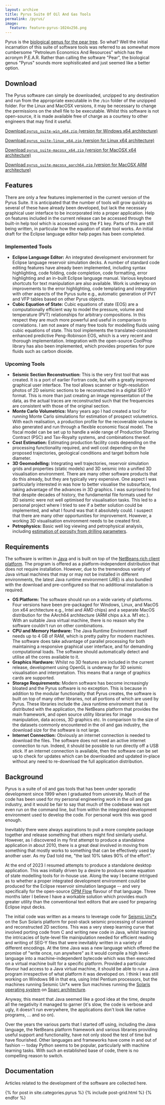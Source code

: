 ```yaml
---
layout: archive
title: Pyrus Suite Of Oil And Gas Tools
permalink: /pyrus/
image:
  feature: feature-pyrus-1024x256.png
---
```


Pyrus is the [biological genus for the pear tree](https://en.wikipedia.org/wiki/Pear). So what? Well the initial incarnation of this suite of software tools was referred to as somewhat more cumbersome "Petroleum Economics And Resources" which has the acronym P.E.A.R. Rather than calling the software "Pear", the biological genus "Pyrus" sounds more sophisticated and just seemed like a better option.

## Download

The Pyrus software can simply be downloaded, unzipped to any destination and run from the appropriate executable in the `/bin` folder of the unzipped folder. For the Linux and MacOSX versions, it may be necessary to change the permissions on the shell file to be executable. Whilst this software is not open-source, it is made available free of charge as a courtesy to other engineers that may find it useful.

<a href="https://www.dropbox.com/s/d5zipke5254lsq2/pyrus_suite-win_x64.zip?dl=1" class="btn-inverse">Download `pyrus_suite-win_x64.zip` (version for Windows x64 architecture)</a>

<a href="https://www.dropbox.com/s/spqcf5qyqvix9wg/pyrus_suite-linux_x64.zip?dl=1" class="btn-inverse">Download `pyrus_suite-linux_x64.zip` (version for Linux x64 architecture)</a>

<a href="https://www.dropbox.com/s/o74pjvte51q9xty/pyrus_suite-macosx_x64.zip?dl=1" class="btn-inverse">Download `pyrus_suite-macosx_x64.zip` (version for MacOSX x64 architecture)</a>

<a href="https://www.dropbox.com/s/iau0qt4dih0nom7/pyrus_suite-macosx_aarch64.zip?dl=1" class="btn-inverse">Download `pyrus_suite-macosx_aarch64.zip` (version for MacOSX ARM architecture)</a>

## Features

There are only a few features implemented in the current version of the Pyrus Suite. It is anticipated that the number of tools will grow quickly as several of these have already been developed, but lack the necessary graphical user interface to be incorporated into a proper application. Help on features included in the current release can be accessed through the built-in help tool which is accessed using the <kbd>F1</kbd> key. Parts of this are still being written, in particular how the equation of state tool works. An initial draft for the Eclipse language editor help pages has been completed.


### Implemented Tools

 - **Eclipse Language Editor:** An integrated development environment for Eclipse language reservoir simulation decks. A number of standard code editing features have already been implemented, including syntax highlighting, code folding, code completion, code formatting, error highlighting and an in-built Eclipse language manual. Various keyboard shortcuts for text manipulation are also available. Work is underway on improvements to the error highlighting, code templating and integration with other aspects of the Pyrus suite e.g., automatic generation of PVT and VFP tables based on other Pyrus objects.
 - **Cubic Equation of State:** Cubic equations of state (EOS) are a computationally efficient way to model the pressure, volume and temperature (PVT) relationships for arbitrary compositions. In this respect they are much more powerful and useful in comparison to correlations. I am not aware of many free tools for modelling fluids using cubic equations of state. This tool implements the translated-consistent enhanced predictive Peng-Robinson EOS, which is a very recent and thorough implementation. Integration with the open-source CoolProp library has also been implemented, which provides properties for pure fluids such as carbon dioxide.

### Upcoming Tools

 - **Seismic Section Reconstruction:** This is the very first tool that was created. It is a port of earlier Fortran code, but with a greatly improved graphical user interface. The tool allows scanner or high-resolution photos of 2D seismic sections to be reconstructed in a digital SEG-Y format. This is more than just creating an image representation of the data, as the actual traces are reconstructed such that the frequencies are consistent with those of the original section.
 - **Monte Carlo Volumetrics:** Many years ago I had created a tool for running Monte Carlo simulations for estimation of prospect volumetrics. With each realisation, a production profile for the recoverable volume is also generated and run through a flexible economic fiscal model. The fiscal model can be set up to handle a wide range of Production Sharing Contract (PSC) and Tax-Royalty systems, and combinations thereof.
 - **Cost Estimation:** Estimating production facility costs depending on the processing functionality required, and well cost depending on the proposed trajectories, geological conditions and target bottom hole diameter.
 - **3D Geomodelling:** Integrating well trajectories, reservoir simulation grids and properties (static models) and 3D seismic into a unified 3D visualisation environment. There are many other software products that do this already, but they are typically very expensive. One aspect I was particularly interested in was how to better visualise the subsurface, taking advantage of the advances in 3D graphics. I was surprised to find that despite decades of history, the fundamental file formats used for 3D seismic were not well optimised for visualisation tasks. This led to a personal project where I tried to see if a better solution could be implemented, and what I found was that it absolutely could. I suspect that there are many other opportunities for improvement. However, a working 3D visualisation environment needs to be created first.
 - **Petrophysics:** Basic well log viewing and petrophysical analysis, including [estimation of porosity from drilling parameters](https://doi.org/10.2118/209811-PA).

## Requirements

The software is written in [Java](https://openjdk.org/) and is built on top of the [NetBeans rich client platform](https://netbeans.apache.org/tutorial/main/kb/docs/platform/). The program is offered as a platform-independent distribution that does not require installation. However, due to the tremendous variety of Java virtual machines that may or may not be installed in different environments, the latest Java runtime environment (JRE) is also bundled with the download and pre-configured so that no additional installation is required.

 - **OS Platform:** The software should run on a wide variety of platforms. Four versions have been pre-packaged for Windows, Linux, and MacOS (on x64 architecture e.g., Intel and AMD chips) and a separate MacOS distribution for the AArch64 architecture (ARM chips a.k.a. M1 etc.). With an suitable Java virtual machine, there is no reason why the software couldn't run on other combinations.
 - **CPU and Memory Hardware:** The Java Runtime Environment itself needs up to 4 GB of RAM, which is pretty paltry for modern machines. The software does take advantage of parallel processing for both maintaining a responsive graphical user interface, and for demanding computational loads. The software should automatically detect and utilise all the cores available to it.
 - **Graphics Hardware:** Whilst no 3D features are included in the current release, development using OpenGL is underway for 3D seismic visualisation and interpretation. This means that a range of graphics cards are supported.
 - **Storage Requirements:** Modern software has become increasingly bloated and the Pyrus software is no exception. This is because in addition to the modular functionality that Pyrus creates, the software is built on top of many other libraries, not all portions of which are used by Pyrus. These libraries include the Java runtime environment that is distributed with the application, the NetBeans platform that provides the main framework, and open source utility libraries for image manipulation, data access, 3D graphics etc. In comparison to the size of the datasets commonly encountered in the oil and gas industry, the download size for the software is not large.
 - **Internet Connection:** Obviously an internet connection is needed to download the files. The software does not need an active internet connection to run. Indeed, it should be possible to run directly off a USB stick. If an internet connection is available, then the software can be set up to check for updates which can be downloaded and updated in-place without any need to re-download the full application distribution.

## Background

Pyrus is a suite of oil and gas tools that has been under sporadic development since 1999 when I graduated from university. Much of the code has been used for my personal engineering work in the oil and gas industry, and it would be fair to say that much of the codebase was not even run on the command line, but from within the integrated development environment used to develop the code. For personal work this was good enough.

Inevitably there were always aspirations to pull a more complete package together and release something that others might find similarly useful. However, as I discovered in my first attempt to produce a standalone application in about 2010, there is a great deal involved in moving from something that mostly works to something that can be effectively used by another user. As my Dad told me, "the last 10% takes 90% of the effort".

At the end of 2023 I resumed attempts to produce a standalone desktop application. This was initially driven by a desire to produce some equation of state modelling tools for in-house use. Along the way I became intrigued as to whether a proper integrated development environment could be produced for the Eclipse reservoir simulation language -- and very specifically for the open-source [OPM Flow](https://opm-project.org/) flavour of that language. Three months later I believe I have a workable solution which provides much greater utility than the conventional text editors that are used for preparing Eclipse input decks.

The initial code was written as a means to leverage code for [Seismic Uni*x](https://wiki.seg.org/wiki/Seismic_Unix) on the Sun Solaris platform for post-stack seismic processing of scanned and reconstructed 2D sections. This was a very steep learning curve that involved porting code from C and writing new code in Java, whilst learning the intricacies of byte-level file mainipulation needed for efficient reading and writing of SEG-Y files that were inevitably written in a variety of different encodings. At the time Java was a new language which offered the promise of "write once, run anywhere" as it would compile a high level-language into a machine-independent bytecode which was then executed on a virtual machine built for a specific platform. Provided a particular flavour had access to a Java virtual machine, it should be able to run a Java program irrespective of what platform it was developed on. I think I was still working on Windows 98 in that era, using Intel Pentium processors, but the machines running Seismic Un\*x were Sun machines running the [Solaris operating system](https://en.wikipedia.org/wiki/Oracle_Solaris) on [Sparc architecture](https://en.wikipedia.org/wiki/SPARC).

Anyway, this meant that Java seemed like a good idea at the time, despite all the negativity it managed to garner (it's slow, the code is verbose and ugly, it doesn't run everywhere, the applications don't look like native programs, ... and so on).

Over the years the various parts that I started off using, including the Java language, the NetBeans platform framework and various libraries providing useful support and functionality, have not only stood the test of time but have flourished. Other languages and frameworks have come in and out of fashion -- today Python seems to be popular, particularly with machine learning tasks. With such an established base of code, there is no compelling reason to switch.

## Documentation

Articles related to the development of the software are collected here.

<div class="tiles">
{% for post in site.categories.pyrus %}
  {% include post-grid.html %}
{% endfor %}
</div><!-- /.tiles -->